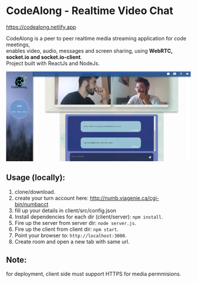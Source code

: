 # CodeAlong - Realtime Video Chat  

https://codealong.netlify.app

CodeAlong is a peer to peer realtime media streaming application for code meetings,<br/>
enables video, audio, messages and screen sharing,
using **WebRTC, socket.io and socket.io-client**. <br/>
Project built with ReactJs and NodeJs.

![Image 1](https://github.com/MeidanNasi/CodeAlong/blob/master/screenshot.PNG)

## Usage (locally):

1. clone/download.
2. create your turn account here:  http://numb.viagenie.ca/cgi-bin/numbacct
3. fill up your details in client/src/config.json
4. Install dependencies for each dir (client/server): `npm install`.
5. Fire up the server from server dir: `node server.js`.
6. Fire up the client from client dir: `npm start`.
7. Point your browser to: `http://localhost:3000`.
8. Create room and open a new tab with same url.

## Note:
for deployment, client side must support HTTPS for media permmisions.

